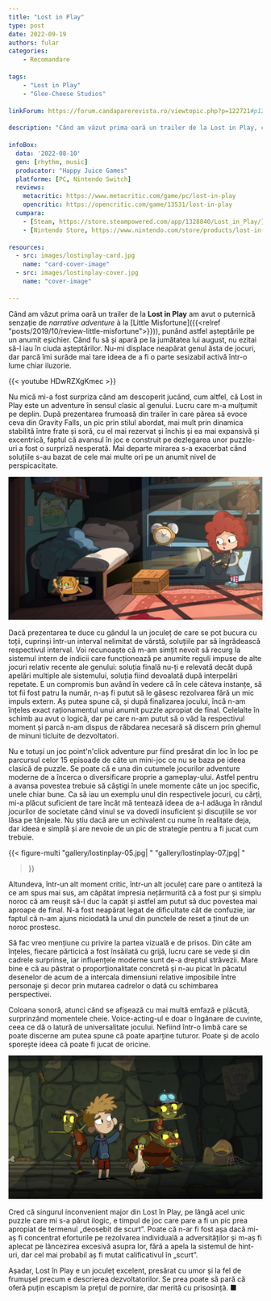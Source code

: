 ```yaml
---
title: "Lost in Play"
type: post
date: 2022-09-19
authors: fular
categories:
    - Recomandare

tags:
    - "Lost in Play"
    - "Glee-Cheese Studios"

linkForum: https://forum.candaparerevista.ro/viewtopic.php?p=122721#p122721

description: "Când am văzut prima oară un trailer de la Lost in Play, care părea să evoce ceva din Gravity Falls, am avut o puternică senzație de narrative adventure à la Little Misfortune, punând astfel așteptările pe un anumit eșichier. Nu mică mi-a fost surpriza când am descoperit că Lost in Play este un adventure în sensul clasic al genului."

infoBox:
  data: '2022-08-10'
  gen: [rhythm, music]
  producator: "Happy Juice Games"
  platforme: [PC, Nintendo Switch]
  reviews:
    metacritic: https://www.metacritic.com/game/pc/lost-in-play
    opencritic: https://opencritic.com/game/13531/lost-in-play
  cumpara:
    - [Steam, https://store.steampowered.com/app/1328840/Lost_in_Play/]
    - [Nintendo Store, https://www.nintendo.com/store/products/lost-in-play-switch/]

resources:
  - src: images/lostinplay-card.jpg
    name: "card-cover-image"
  - src: images/lostinplay-cover.jpg
    name: "cover-image"

---
```


Când am văzut prima oară un trailer de la **Lost in Play** am avut o puternică senzație de _narrative adventure_ à la [Little Misfortune]({{<relref "posts/2019/10/review-little-misfortune">}})), punând astfel așteptările pe un anumit eșichier. Când fu să și apară pe la jumătatea lui august, nu ezitai să-l iau în ciuda așteptărilor. Nu-mi displace neapărat genul ăsta de jocuri, dar parcă îmi surâde mai tare ideea de a fi o parte sesizabil activă într-o lume chiar iluzorie.

{{< youtube HDwRZXgKmec >}}

Nu mică mi-a fost surpriza când am descoperit jucând, cum altfel, că Lost in Play este un adventure în sensul clasic al genului. Lucru care m-a mulțumit pe deplin. După prezentarea frumoasă din trailer în care părea să evoce ceva din Gravity Falls, un pic prin stilul abordat, mai mult prin dinamica stabilită între frate și soră, cu el mai rezervat și închis și ea mai expansivă și excentrică, faptul că avansul în joc e construit pe dezlegarea unor puzzle-uri a fost o surpriză nesperată. Mai departe mirarea s-a exacerbat când soluțiile s-au bazat de cele mai multe ori pe un anumit nivel de perspicacitate.

![](gallery/lostinplay-02.jpg)

Dacă prezentarea te duce cu gândul la un joculeț de care se pot bucura cu toții, cuprinși într-un interval nelimitat de vârstă, soluțiile par să îngrădească respectivul interval. Voi recunoaște că m-am simțit nevoit să recurg la sistemul intern de indicii care funcționează pe anumite reguli impuse de alte jocuri relativ recente ale genului: soluția finală nu-ți e relevată decât după apelări multiple ale sistemului, soluția fiind devoalată după interpelări repetate. E un compromis bun având în vedere că în cele câteva instanțe, să tot fii fost patru la număr, n-aș fi putut să le găsesc rezolvarea fără un mic impuls extern. Aș putea spune că, și după finalizarea jocului, încă n-am înțeles exact raționamentul unui anumit puzzle apropiat de final. Celelalte în schimb au avut o logică, dar pe care n-am putut să o văd la respectivul moment și parcă n-am dispus de răbdarea necesară să discern prin ghemul de minuni ticluite de dezvoltatori.

Nu e totuși un joc point'n'click adventure pur fiind presărat din loc în loc pe parcursul celor 15 episoade de câte un mini-joc ce nu se baza pe ideea clasică de puzzle. Se poate că e una din cutumele jocurilor adventure moderne de a încerca o diversificare proprie a gameplay-ului. Astfel pentru a avansa povestea trebuie să câștigi în unele momente câte un joc specific, unele chiar bune. Ca să iau un exemplu unul din respectivele jocuri, cu cărți, mi-a plăcut suficient de tare încât mă tentează ideea de a-l adăuga în rândul jocurilor de societate când vinul se va dovedi insuficient și discuțiile se vor lăsa pe tânjeale. Nu știu dacă are un echivalent cu nume în realitate deja, dar ideea e simplă și are nevoie de un pic de strategie pentru a fi jucat cum trebuie.

{{< figure-multi
    "gallery/lostinplay-05.jpg| "
    "gallery/lostinplay-07.jpg| "
>}}

Altundeva, într-un alt moment critic, într-un alt joculeț care pare o antiteză la ce am spus mai sus, am căpătat impresia nețărmurită că a fost pur și simplu noroc că am reușit să-l duc la capăt și astfel am putut să duc povestea mai aproape de final. N-a fost neapărat legat de dificultate cât de confuzie, iar faptul că n-am ajuns niciodată la unul din punctele de reset a ținut de un noroc prostesc.

Să fac vreo mențiune cu privire la partea vizuală e de prisos. Din câte am înțeles, fiecare părticică a fost însăilată cu grijă, lucru care se vede și din cadrele surprinse, iar influențele moderne sunt de-a dreptul străvezii. Mare bine e că au păstrat o proporționalitate concretă și n-au picat în păcatul desenelor de acum de a intercala dimensiuni relative imposibile între personaje și decor prin mutarea cadrelor o dată cu schimbarea perspectivei.

Coloana sonoră, atunci când se afișează cu mai multă emfază e plăcută, surprinzând momentele cheie. Voice-acting-ul e doar o îngânare de cuvinte, ceea ce dă o latură de universalitate jocului. Nefiind într-o limbă care se poate discerne am putea spune că poate aparține tuturor. Poate și de acolo sporește ideea că poate fi jucat de oricine.

![](gallery/lostinplay-04.jpg)

Cred că singurul inconvenient major din Lost în Play, pe lângă acel unic puzzle care mi s-a părut ilogic, e timpul de joc care pare a fi un pic prea apropiat de termenul „deosebit de scurt”. Poate că n-ar fi fost așa dacă mi-aș fi concentrat eforturile pe rezolvarea individuală a adversităților și m-aș fi aplecat pe lâncezirea excesivă asupra lor, fără a apela la sistemul de hint-uri, dar cel mai probabil aș fi mutat calificativul în „scurt”.

Așadar, Lost în Play e un joculeț excelent, presărat cu umor și la fel de frumușel precum e descrierea dezvoltatorilor. Se prea poate să pară că oferă puțin escapism la prețul de pornire, dar merită cu prisosință. ■